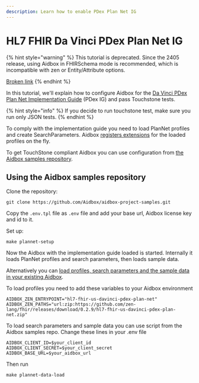 ```yaml
---
description: Learn how to enable PDex Plan Net IG
---
```


# HL7 FHIR Da Vinci PDex Plan Net IG

{% hint style="warning" %}
This tutorial is deprecated. Since the 2405 release, using Aidbox in FHIRSchema mode is recommended, which is incompatible with zen or Entity/Attribute options.

[Broken link](broken-reference "mention")
{% endhint %}

In this tutorial, we'll explain how to configure Aidbox for the [Da Vinci PDex Plan Net Implementation Guide](http://hl7.org/fhir/us/davinci-pdex/toc.html) (PDex IG) and pass Touchstone tests.

{% hint style="info" %}
If you decide to run touchstone test, make sure you run only JSON tests.
{% endhint %}

To comply with the implementation guide you need to load PlanNet profiles and create SearchParameters. Aidbox [registers extensions](https://docs.aidbox.app/modules-1/first-class-extensions) for the loaded profiles on the fly.

To get TouchStone compliant Aidbox you can use configuration from [the Aidbox samples repository](https://github.com/Aidbox/aidbox-project-samples).

## Using the Aidbox samples repository

Clone the repository:

```
git clone https://github.com/Aidbox/aidbox-project-samples.git
```

Copy the `.env.tpl` file as `.env` file and add your base url, Aidbox license key and id to it.

Set up:

```
make plannet-setup
```

Now the Aidbox with the implementation guide loaded is started. Internally it loads PlanNet profiles and search parameters, then loads sample data.

Alternatively you can [load profiles, search parameters and the sample data in your existing Aidbox](https://github.com/Aidbox/aidbox-project-samples#load-plannet-data-sets-to-separate-aidbox-instance).

To load profiles you need to add these variables to your Aidbox environment

```
AIDBOX_ZEN_ENTRYPOINT="hl7-fhir-us-davinci-pdex-plan-net"
AIDBOX_ZEN_PATHS="url:zip:https://github.com/zen-lang/fhir/releases/download/0.2.9/hl7-fhir-us-davinci-pdex-plan-net.zip"
```

To load search parameters and sample data you can use script from the Aidbox samples repo. Change these lines in your .env file

```
AIDBOX_CLIENT_ID=$your_client_id
AIDBOX_CLIENT_SECRET=$your_client_secret
AIDBOX_BASE_URL=$your_aidbox_url
```

Then run

```
make plannet-data-load
```

